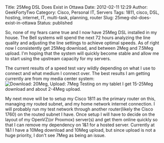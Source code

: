 Title: 25Meg DSL Does Exist in Ottawa
Date: 2012-02-11 12:29
Author: GeekFortyTwo
Category: Cisco, Personal IT, Servers
Tags: 1811, cisco, DSL, hosting, internet, IT, multi-task, planning, router
Slug: 25meg-dsl-does-exist-in-ottawa
Status: published

So, none of my fears came true and I now have 25Meg DSL installed in my
house. The Bell systems will spend the next 72 hours analyzing the line
quality and adjusting the line settings to achieve optimal speeds. As of
right now I consistently get 25Meg download, and between 2Meg and 7.5Meg
upload. I'm hoping that the system will quickly become stable and allow
me to start using the upstream capacity for my servers.<!--more-->

The current results of a speed test vary wildly depending on what I use
to connect and what medium I connect over. The best results I am getting
currently are from my media center system: ![Download: 20Meg, Upload:
7Meg](http://www.speedtest.net/result/1766811313.png) Testing on my
tablet I get 15-25Meg download and about 2-4Meg upload.

My next move will be to setup my Cisco 1811 as the primary router on
this, managing my routed subnet, and my home network internet
connection. I will probably run my test network through another
router(likely the Cisco 1760) on the routed subnet I have. Once setup I
will have to decide on the layout of my OpenVZ(or Proxmox) server(s) and
get them online quickly so that I can remove my dependency on 1&1 for a
hosted server. Currently at 1&1 I have a 10Meg download and 10Meg
upload, but since upload is not a huge priority, I don't see 7Meg as
being an issue.
